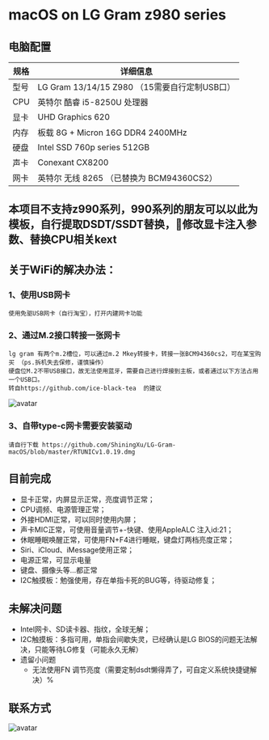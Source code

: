 # macOS on LG Gram z980 series
## 电脑配置
| 规格     |      详细信息                               |
| -------- | ----------------------------------------  |
| 型号     | LG Gram 13/14/15 Z980 （15需要自行定制USB口） |
| CPU     | 英特尔 酷睿 i5-8250U 处理器                   |
| 显卡     | UHD Graphics 620                           |
| 内存     | 板载 8G + Micron 16G DDR4 2400MHz           |
| 硬盘     | Intel SSD 760p series 512GB                |
| 声卡     | Conexant CX8200                            |
| 网卡     | 英特尔 无线 8265 （已替换为 BCM94360CS2）      |
## 本项目不支持z990系列，990系列的朋友可以以此为模板，自行提取DSDT/SSDT替换，修改显卡注入参数、替换CPU相关kext

## 关于WiFi的解决办法：
### 1、使用USB网卡
    使用免驱USB网卡（自行淘宝），打开内建网卡功能
### 2、通过M.2接口转接一张网卡
    lg gram 有两个m.2槽位，可以通过m.2 Mkey转接卡，转接一张BCM94360cs2，可在某宝购买 （ps.拆机失去保修，谨慎操作）
    硬盘位M.2不带USB接口，故无法使用蓝牙，需要自己进行焊接到主板，或者通过以下方法占用一个USB口。 
    转自https://github.com/ice-black-tea  的建议
  ![avatar](https://github.com/ShiningXu/LG-Gram-macOS/blob/master/bluetooth.png)
### 3、自带type-c网卡需要安装驱动
    请自行下载 https://github.com/ShiningXu/LG-Gram-macOS/blob/master/RTUNICv1.0.19.dmg


## 目前完成
  - 显卡正常，内屏显示正常，亮度调节正常；
  - CPU调频、电源管理正常；
  - 外接HDMI正常，可以同时使用内屏；
  - 声卡MIC正常，可使用音量调节+-快键、使用AppleALC 注入id:21；
  - 休眠睡眠唤醒正常，可使用FN+F4进行睡眠，键盘灯两档亮度正常；
  - Siri、iCloud、iMessage使用正常；
  - 电源正常，可显示电量
  - 键盘、摄像头等...都正常
  - I2C触摸板：勉强使用，存在单指卡死的BUG等，待驱动修复；

## 未解决问题
- Intel网卡、SD读卡器、指纹，全球无解；
- I2C触摸板：多指可用，单指会间歇失灵，已经确认是LG BIOS的问题无法解决，只能等待LG修复（可能永久无解）
- 遗留小问题
  - 无法使用FN 调节亮度（需要定制dsdt懒得弄了，可自定义系统快捷键解决）%

## 联系方式
![avatar](https://github.com/ShiningXu/LG-Gram-macOS/blob/master/WechatIMG4.jpeg)